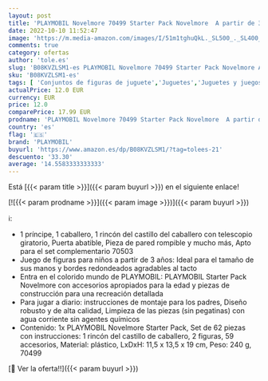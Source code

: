 ```yaml
---
layout: post
title: 'PLAYMOBIL Novelmore 70499 Starter Pack Novelmore  A partir de 3 años'
date: 2022-10-10 11:52:47
image: 'https://m.media-amazon.com/images/I/51m1tghuQkL._SL500_._SL400_.jpg'
comments: true
category: ofertas
author: 'tole.es'
slug: 'B08KVZLSM1-es PLAYMOBIL Novelmore 70499 Starter Pack Novelmore A partir...'
sku: 'B08KVZLSM1-es'
tags: [ 'Conjuntos de figuras de juguete','Juguetes','Juguetes y juegos','Muñecos y figuras','playmobil','🇪🇸', ]
actualPrice: 12.0 EUR
currency: EUR
price: 12.0
comparePrice: 17.99 EUR
prodname: 'PLAYMOBIL Novelmore 70499 Starter Pack Novelmore  A partir de 3 años'
country: 'es'
flag: '🇪🇸'
brand: 'PLAYMOBIL'
buyurl: 'https://www.amazon.es/dp/B08KVZLSM1/?tag=tolees-21'
descuento: '33.30'
average: '14.5583333333333'
---
```


Está [{{< param title >}}]({{< param buyurl >}}) en el siguiente enlace!

[![{{< param prodname >}}]({{< param image >}})]({{< param buyurl >}})

ℹ️:

- 1 príncipe, 1 caballero, 1 rincón del castillo del caballero con telescopio giratorio, Puerta abatible, Pieza de pared rompible y mucho más, Apto para el set complementario 70503
- Juego de figuras para niños a partir de 3 años: Ideal para el tamaño de sus manos y bordes redondeados agradables al tacto
- Entra en el colorido mundo de PLAYMOBIL: PLAYMOBIL Starter Pack Novelmore con accesorios apropiados para la edad y piezas de construcción para una recreación detallada
- Para jugar a diario: instrucciones de montaje para los padres, Diseño robusto y de alta calidad, Limpieza de las piezas (sin pegatinas) con agua corriente sin agentes químicos
- Contenido: 1x PLAYMOBIL Novelmore Starter Pack, Set de 62 piezas con instrucciones: 1 rincón del castillo de caballero, 2 figuras, 59 accesorios, Material: plástico, LxDxH: 11,5 x 13,5 x 19 cm, Peso: 240 g, 70499

[🛒 Ver la oferta!!]({{< param buyurl >}})
